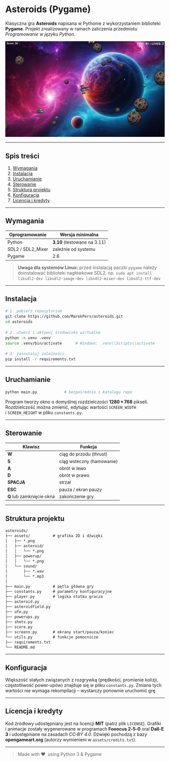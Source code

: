# Asteroids (Pygame)

Klasyczna gra **Asteroids** napisana w Pythonie z wykorzystaniem biblioteki **Pygame**.
Projekt zrealizowany w ramach zaliczenia przedmiotu *Programowanie w języku Python*.

![Gameplay screenshot](assets/gameplay.png)

---

## Spis treści

1. [Wymagania](#wymagania)
2. [Instalacja](#instalacja)
3. [Uruchamianie](#uruchamianie)
4. [Sterowanie](#sterowanie)
5. [Struktura projektu](#struktura-projektu)
6. [Konfiguracja](#konfiguracja)
7. [Licencja i kredyty](#licencja-i-kredyty)

---

## Wymagania

| Oprogramowanie     | Wersja minimalna             |
| ------------------ | ---------------------------- |
| Python             | **3.10** (testowane na 3.11) |
| SDL2 / SDL2\_Mixer | zależnie od systemu          |
| Pygame             | 2.6                          |

> **Uwaga dla systemów Linux:** przed instalacją paczki `pygame` należy doinstalować biblioteki nagłówkowe SDL2, np.
> `sudo apt install libsdl2-dev libsdl2-image-dev libsdl2-mixer-dev libsdl2-ttf-dev`

---

## Instalacja

```bash
# 1. pobierz repozytorium
git clone https://github.com/MarekPers/asteroids.git
cd asteroids

# 2. utwórz i aktywuj środowisko wirtualne
python -m venv .venv
source .venv/bin/activate      # Windows: .venv\\Scripts\\activate

# 3. zainstaluj zależności
pip install -r requirements.txt
```

---

## Uruchamianie

```bash
python main.py            # bezpośrednio z katalogu repo
```

Program tworzy okno o domyślnej rozdzielczości **1280 × 768** pikseli.
Rozdzielczość można zmienić, edytując wartości `SCREEN_WIDTH` i `SCREEN_HEIGHT` w pliku `constants.py`.

---

## Sterowanie

| Klawisz                   | Funkcja                   |
| ------------------------- | ------------------------- |
| **W**                     | ciąg do przodu (thrust)   |
| **S**                     | ciąg wsteczny (hamowanie) |
| **A**                     | obrót w lewo              |
| **D**                     | obrót w prawo             |
| **SPACJA**                | strzał                    |
| **ESC**                   | pauza / ekran pauzy       |
| **Q** lub zamknięcie okna | zakończenie gry           |

---

## Struktura projektu

```
asteroids/
├── assets/          # grafika 2D i dźwięki 
│   ├── *.png 
│   ├── asteroid/
│   │   └── *.png
│   ├── powerup/
│   │   └── *.png
│   └── sound/
│       ├── *.wav
│       └── *.mp3
│   
├── main.py          # pętla główna gry
├── constants.py     # parametry konfiguracyjne
├── player.py        # logika statku gracza
├── asteroid.py
├── asteroidfield.py
├── ufo.py
├── powerups.py
├── shots.py
├── score.py
├── screens.py       # ekrany start/pauza/koniec
└── utils.py         # funkcje pomocnicze
├── requirements.txt
└── README.md
```

---

## Konfiguracja

Większość stałych związanych z rozgrywką (prędkości, promienie kolizji, częstotliwość power‑upów) znajduje się w pliku `constants.py`.
Zmiana tych wartości nie wymaga rekompilacji – wystarczy ponownie uruchomić grę.

---

## Licencja i kredyty

Kod źródłowy udostępniany jest na licencji **MIT** (patrz plik `LICENSE`).
Grafiki i animacje zostały wygenerowane w programach **Fooocus 2‑5‑0** oral **Dall-E 3** i udostępniane na zasadach *CC‑BY 4.0*.
Dźwięki pochodzą z bazy **opengameart.org** (autorzy wymienieni w `assets/credits.txt`).

---

> Made with ❤️  using Python 3 & Pygame
